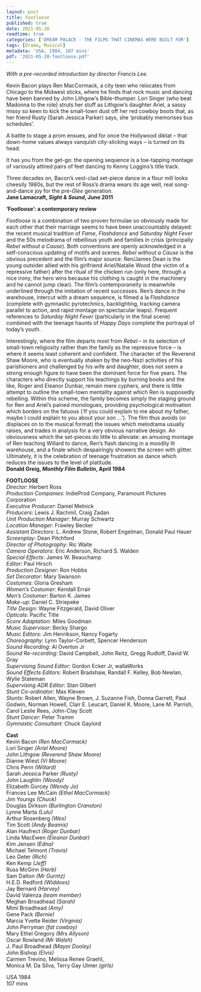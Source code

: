 ```yaml
---
layout: post
title: Footloose
published: true
date: 2021-05-20
readtime: true
categories: ['DREAM PALACE - THE FILMS THAT CINEMAS WERE BUILT FOR']
tags: [Drama, Musical]
metadata: 'USA, 1984, 107 mins'
pdf: '2021-05-20-footloose.pdf'
---
```


_With a pre-recorded introduction by director Francis Lee._

Kevin Bacon plays Ren MacCormack, a city teen who relocates from Chicago to the Midwest sticks, where he finds that rock music and dancing have been banned by John Lithgow’s Bible-thumper. Lori Singer (who beat Madonna to the role) struts her stuff as Lithgow’s daughter Ariel, a sassy missy so keen to kick the small-town dust off her red cowboy boots that, as her friend Rusty (Sarah Jessica Parker) says, she ‘probably memorises bus schedules’.

A battle to stage a prom ensues, and for once the Hollywood diktat – that down-home values always vanquish city-slicking ways – is turned on its head.

It has you from the get-go: the opening sequence is a toe-tapping montage of variously attired pairs of feet dancing to Kenny Loggins’s title track.

Three decades on, Bacon’s vest-clad set-piece dance in a flour mill looks cheesily 1980s, but the rest of Ross’s drama wears its age well, real song-and-dance joy for the pre-_Glee_ generation.  
**Jane Lamacraft, _Sight & Sound_, June 2011**

**‘Footloose’: a contemporary review**

_Footloose_ is a combination of two proven formulae so obviously made for each other that their marriage seems to have been unaccountably delayed: the recent musical tradition of _Fame_, _Flashdance_ and _Saturday_ _Night_ _Fever_ and the 50s melodrama of rebellious youth and families in crisis (principally _Rebel_ _without_ _a_ _Cause_). Both conventions are openly acknowledged in a self-conscious updating of motifs and scenes. _Rebel without a Cause_ is the obvious precedent and the film’s major source: Ren/James Dean is the young outsider allied with his girlfriend Ariel/Natalie Wood (the victim of a repressive father) after the ritual of the chicken run (only here, through a nice irony, the hero wins because his clothing is caught in the machinery and he cannot jump clear). The film’s contemporaneity is meanwhile underlined through the imitation of recent successes. Ren’s dance in the warehouse, intercut with a dream sequence, is filmed a la _Flashdance_ (complete with gymnastic pyrotechnics, backlighting, tracking camera parallel to action, and rapid montage on spectacular leaps). Frequent references to _Saturday_ _Night_ _Fever_ (particularly in the final scene) combined with the teenage haunts of _Happy_ _Days_ complete the portrayal of today’s youth.

Interestingly, where the film departs most from _Rebel_ – in its selection of small-town religiosity rather than the family as the repressive force – is where it seems least coherent and confident. The character of the Reverend Shaw Moore, who is eventually shaken by the neo-Nazi activities of his parishioners and challenged by his wife and daughter, does not seem a strong enough figure to have been the dominant force for five years. The characters who directly support his teachings by burning books and the like, Roger and Eleanor Dunbar, remain mere cyphers, and there is little attempt to outline the small-town mentality against which Ren is supposedly rebelling. Within this scheme, the family becomes simply the staging ground for Ren and Ariel’s pained monologues, providing psychological motivation which borders on the fatuous (‘If you could explain to me about my father, maybe I could explain to you about your son ...’). The film thus avoids (or displaces on to the musical format) the issues which melodrama usually raises, and trades in analysis for a very obvious narrative design. An obviousness which the set-pieces do little to alleviate: an amusing montage of Ren teaching Willard to dance, Ren’s flash dancing in a moodily lit warehouse, and a finale which despairingly showers the screen with glitter. Ultimately, it is the celebration of teenage frustration as dance which reduces the issues to the level of platitude.  
**Donald Greig, _Monthly Film Bulletin_, April 1984**



**FOOTLOOSE**  
_Director_: Herbert Ross  
_Production Companies_: IndieProd Company, Paramount Pictures Corporation  
_Executive Producer_: Daniel Melnick  
_Producers_: Lewis J. Rachmil, Craig Zadan  
_Unit Production Manager_: Murray Schwartz  
_Location Manager_: Frawley Becker  
_Assistant Directors_: L. Andrew Stone,  Robert Engelman, Donald Paul Hauer  
_Screenplay_: Dean Pitchford  
_Director of Photography_: Ric Waite  
_Camera Operators_: Eric Anderson,  Richard S. Walden  
_Special Effects_: James W. Beauchamp  
_Editor_: Paul Hirsch  
_Production Designer_: Ron Hobbs  
_Set Decorator_: Mary Swanson  
_Costumes_: Gloria Gresham  
_Women’s Costumer_: Kendall Errair  
_Men’s Costumer_: Barton K. James  
_Make-up_: Daniel C. Striepeke  
_Title Design_: Wayne Fitzgerald, David Oliver  
_Opticals_: Pacific Title  
_Score Adaptation_: Miles Goodman  
_Music Supervisor_: Becky Shargo  
_Music Editors_: Jim Henrikson, Nancy Fogarty  
_Choreography_: Lynn Taylor-Corbett,  Spencer Henderson  
_Sound Recording_: Al Overton Jr  
_Sound Re-recording_: David Campbell, John Reitz, Gregg Rudloff, David W. Gray  
_Supervising Sound Editor_: Gordon Ecker Jr, wallaWorks  
_Sound Effects Editors_: Robert Bradshaw,  Randall F. Kelley, Bob Newlan, Wylie Stateman  
_Supervising ADR Editor_: Stan Gilbert  
_Stunt Co-ordinator_: Max Kleven  
_Stunts_: Robert Allen, Wayne Brown, J. Suzanne Fish, Donna Garrett, Paul Godwin, Norman Howell, Clair E. Leucart, Daniel K. Moore, Lane M. Parrish, Carol Leslie Rees, John-Clay Scott  
_Stunt Dancer_: Peter Tramm  
_Gymnastic Consultant_: Chuck Gaylord

**Cast**  
Kevin Bacon _(Ren MacCormack)_  
Lori Singer _(Ariel Moore)_  
John Lithgow _(Reverend Shaw Moore)_  
Dianne Wiest _(Vi Moore)_  
Chris Penn _(Willard)_  
Sarah Jessica Parker _(Rusty)_  
John Laughlin _(Woody)_  
Elizabeth Gorcey _(Wendy Jo)_  
Frances Lee McCain _(Ethel MacCormack)_  
Jim Youngs _(Chuck)_  
Douglas Dirkson _(Burlington Cranston)_  
Lynne Marta _(Lulu)_  
Arthur Rosenberg _(Wes)_  
Tim Scott _(Andy Beamis)_  
Alan Haufrect _(Roger Dunbar)_  
Linda MacEwen _(Eleanor Dunbar)_  
Kim Jensen _(Edna)_  
Michael Telmont _(Travis)_  
Leo Geter _(Rich)_  
Ken Kemp _(Jeff)_  
Russ McGinn _(Herb)_  
Sam Dalton _(Mr Gurntz)_  
H.E.D. Redford _(Widdoes)_  
Jay Bernard _(Harvey)_  
David Valenza _(team member)_  
Meghan Broadhead _(Sarah)_  
Mimi Broadhead _(Amy)_  
Gene Pack _(Bernie)_  
Marcia Yvette Reider _(Virginia)_  
John Perryman _(fat cowboy)_  
Mary Ethel Gregory _(Mrs Allyson)_  
Oscar Rowland _(Mr Walsh)_  
J. Paul Broadhead _(Mayor Dooley)_  
John Bishop _(Elvis)_  
Carmen Trevino, Melissa Renee Graehl,  
Monica M. Da Silva, Terry Gay Ulmer _(girls)_

USA 1984  
107 mins
<!--stackedit_data:
eyJoaXN0b3J5IjpbLTIwNjU1NzA0ODldfQ==
-->
